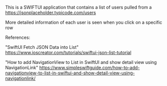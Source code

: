 This is a SWIFTUI application that contains a list of users pulled from a https://jsonplaceholder.typicode.com/users

More detailed information of each user is seen when you click on a specific row

References:

"SwiftUI Fetch JSON Data into List"
https://www.ioscreator.com/tutorials/swiftui-json-list-tutorial

"How to add NavigationView to List in SwiftUI and show detail view using NavigationLink"
https://www.simpleswiftguide.com/how-to-add-navigationview-to-list-in-swiftui-and-show-detail-view-using-navigationlink/
